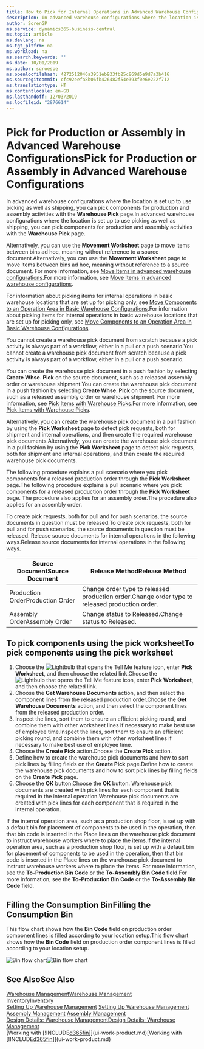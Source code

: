 ```yaml
---
title: How to Pick for Internal Operations in Advanced Warehouse Configurations | Microsoft Docs
description: In advanced warehouse configurations where the location is set up to use picking as well as shipping, you can pick components for production and assembly activities with the **Warehouse Pick** page.
author: SorenGP
ms.service: dynamics365-business-central
ms.topic: article
ms.devlang: na
ms.tgt_pltfrm: na
ms.workload: na
ms.search.keywords: ''
ms.date: 10/01/2019
ms.author: sgroespe
ms.openlocfilehash: 4272512046a3951eb933fb25c869d5e9d7a3b416
ms.sourcegitcommit: cfc92eefa8b06fb426482f54e393f0e6e222f712
ms.translationtype: HT
ms.contentlocale: en-GB
ms.lasthandoff: 12/03/2019
ms.locfileid: "2876614"
---
```

# <a name="pick-for-production-or-assembly-in-advanced-warehouse-configurations"></a><span data-ttu-id="b32a3-103">Pick for Production or Assembly in Advanced Warehouse Configurations</span><span class="sxs-lookup"><span data-stu-id="b32a3-103">Pick for Production or Assembly in Advanced Warehouse Configurations</span></span>
<span data-ttu-id="b32a3-104">In advanced warehouse configurations where the location is set up to use picking as well as shipping, you can pick components for production and assembly activities with the **Warehouse Pick** page.</span><span class="sxs-lookup"><span data-stu-id="b32a3-104">In advanced warehouse configurations where the location is set up to use picking as well as shipping, you can pick components for production and assembly activities with the **Warehouse Pick** page.</span></span>  

<span data-ttu-id="b32a3-105">Alternatively, you can use the **Movement Worksheet** page to move items between bins ad hoc, meaning without reference to a source document.</span><span class="sxs-lookup"><span data-stu-id="b32a3-105">Alternatively, you can use the **Movement Worksheet** page to move items between bins ad hoc, meaning without reference to a source document.</span></span> <span data-ttu-id="b32a3-106">For more information, see [Move Items in advanced warehouse configurations](warehouse-how-to-move-items-in-advanced-warehousing.md).</span><span class="sxs-lookup"><span data-stu-id="b32a3-106">For more information, see [Move Items in advanced warehouse configurations](warehouse-how-to-move-items-in-advanced-warehousing.md).</span></span>  

<span data-ttu-id="b32a3-107">For information about picking items for internal operations in basic warehouse locations that are set up for picking only, see [Move Components to an Operation Area in Basic Warehouse Configurations](warehouse-how-to-move-components-to-an-operation-area-in-basic-warehousing.md).</span><span class="sxs-lookup"><span data-stu-id="b32a3-107">For information about picking items for internal operations in basic warehouse locations that are set up for picking only, see [Move Components to an Operation Area in Basic Warehouse Configurations](warehouse-how-to-move-components-to-an-operation-area-in-basic-warehousing.md).</span></span>  

<span data-ttu-id="b32a3-108">You cannot create a warehouse pick document from scratch because a pick activity is always part of a workflow, either in a pull or a push scenario.</span><span class="sxs-lookup"><span data-stu-id="b32a3-108">You cannot create a warehouse pick document from scratch because a pick activity is always part of a workflow, either in a pull or a push scenario.</span></span>  

<span data-ttu-id="b32a3-109">You can create the warehouse pick document in a push fashion by selecting **Create Whse. Pick** on the source document, such as a released assembly order or warehouse shipment.</span><span class="sxs-lookup"><span data-stu-id="b32a3-109">You can create the warehouse pick document in a push fashion by selecting **Create Whse. Pick** on the source document, such as a released assembly order or warehouse shipment.</span></span> <span data-ttu-id="b32a3-110">For more information, see [Pick Items with Warehouse Picks](warehouse-how-to-pick-items-for-warehouse-shipment.md).</span><span class="sxs-lookup"><span data-stu-id="b32a3-110">For more information, see [Pick Items with Warehouse Picks](warehouse-how-to-pick-items-for-warehouse-shipment.md).</span></span>  

<span data-ttu-id="b32a3-111">Alternatively, you can create the warehouse pick document in a pull fashion by using the **Pick Worksheet** page to detect pick requests, both for shipment and internal operations, and then create the required warehouse pick documents.</span><span class="sxs-lookup"><span data-stu-id="b32a3-111">Alternatively, you can create the warehouse pick document in a pull fashion by using the **Pick Worksheet** page to detect pick requests, both for shipment and internal operations, and then create the required warehouse pick documents.</span></span>  

<span data-ttu-id="b32a3-112">The following procedure explains a pull scenario where you pick components for a released production order through the **Pick Worksheet** page.</span><span class="sxs-lookup"><span data-stu-id="b32a3-112">The following procedure explains a pull scenario where you pick components for a released production order through the **Pick Worksheet** page.</span></span> <span data-ttu-id="b32a3-113">The procedure also applies for an assembly order.</span><span class="sxs-lookup"><span data-stu-id="b32a3-113">The procedure also applies for an assembly order.</span></span>  

<span data-ttu-id="b32a3-114">To create pick requests, both for pull and for push scenarios, the source documents in question must be released.</span><span class="sxs-lookup"><span data-stu-id="b32a3-114">To create pick requests, both for pull and for push scenarios, the source documents in question must be released.</span></span> <span data-ttu-id="b32a3-115">Release source documents for internal operations in the following ways.</span><span class="sxs-lookup"><span data-stu-id="b32a3-115">Release source documents for internal operations in the following ways.</span></span>  

|<span data-ttu-id="b32a3-116">Source Document</span><span class="sxs-lookup"><span data-stu-id="b32a3-116">Source Document</span></span>|<span data-ttu-id="b32a3-117">Release Method</span><span class="sxs-lookup"><span data-stu-id="b32a3-117">Release Method</span></span>|  
|---------------------|--------------------|  
|<span data-ttu-id="b32a3-118">Production Order</span><span class="sxs-lookup"><span data-stu-id="b32a3-118">Production Order</span></span>|<span data-ttu-id="b32a3-119">Change order type to released production order.</span><span class="sxs-lookup"><span data-stu-id="b32a3-119">Change order type to released production order.</span></span>|  
|<span data-ttu-id="b32a3-120">Assembly Order</span><span class="sxs-lookup"><span data-stu-id="b32a3-120">Assembly Order</span></span>|<span data-ttu-id="b32a3-121">Change status to Released.</span><span class="sxs-lookup"><span data-stu-id="b32a3-121">Change status to Released.</span></span>|  

## <a name="to-pick-components-using-the-pick-worksheet"></a><span data-ttu-id="b32a3-122">To pick components using the pick worksheet</span><span class="sxs-lookup"><span data-stu-id="b32a3-122">To pick components using the pick worksheet</span></span>  
1.  <span data-ttu-id="b32a3-123">Choose the ![Lightbulb that opens the Tell Me feature](media/ui-search/search_small.png "Tell me what you want to do") icon, enter **Pick Worksheet**, and then choose the related link.</span><span class="sxs-lookup"><span data-stu-id="b32a3-123">Choose the ![Lightbulb that opens the Tell Me feature](media/ui-search/search_small.png "Tell me what you want to do") icon, enter **Pick Worksheet**, and then choose the related link.</span></span>  
2.  <span data-ttu-id="b32a3-124">Choose the **Get Warehouse Documents** action, and then select the component lines from the released production order.</span><span class="sxs-lookup"><span data-stu-id="b32a3-124">Choose the **Get Warehouse Documents** action, and then select the component lines from the released production order.</span></span>  
3.  <span data-ttu-id="b32a3-125">Inspect the lines, sort them to ensure an efficient picking round, and combine them with other worksheet lines if necessary to make best use of employee time.</span><span class="sxs-lookup"><span data-stu-id="b32a3-125">Inspect the lines, sort them to ensure an efficient picking round, and combine them with other worksheet lines if necessary to make best use of employee time.</span></span>  
4.  <span data-ttu-id="b32a3-126">Choose the **Create Pick** action.</span><span class="sxs-lookup"><span data-stu-id="b32a3-126">Choose the **Create Pick** action.</span></span>  
5.  <span data-ttu-id="b32a3-127">Define how to create the warehouse pick documents and how to sort pick lines by filling fields on the **Create Pick** page.</span><span class="sxs-lookup"><span data-stu-id="b32a3-127">Define how to create the warehouse pick documents and how to sort pick lines by filling fields on the **Create Pick** page.</span></span>  
6.  <span data-ttu-id="b32a3-128">Choose the **OK** button.</span><span class="sxs-lookup"><span data-stu-id="b32a3-128">Choose the **OK** button.</span></span> <span data-ttu-id="b32a3-129">Warehouse pick documents are created with pick lines for each component that is required in the internal operation.</span><span class="sxs-lookup"><span data-stu-id="b32a3-129">Warehouse pick documents are created with pick lines for each component that is required in the internal operation.</span></span>  

<span data-ttu-id="b32a3-130">If the internal operation area, such as a production shop floor, is set up with a default bin for placement of components to be used in the operation, then that bin code is inserted in the Place lines on the warehouse pick document to instruct warehouse workers where to place the items.</span><span class="sxs-lookup"><span data-stu-id="b32a3-130">If the internal operation area, such as a production shop floor, is set up with a default bin for placement of components to be used in the operation, then that bin code is inserted in the Place lines on the warehouse pick document to instruct warehouse workers where to place the items.</span></span> <span data-ttu-id="b32a3-131">For more information, see the **To-Production Bin Code** or the **To-Assembly Bin Code** field.</span><span class="sxs-lookup"><span data-stu-id="b32a3-131">For more information, see the **To-Production Bin Code** or the **To-Assembly Bin Code** field.</span></span>

## <a name="filling-the-consumption-bin"></a><span data-ttu-id="b32a3-132">Filling the Consumption Bin</span><span class="sxs-lookup"><span data-stu-id="b32a3-132">Filling the Consumption Bin</span></span>
<span data-ttu-id="b32a3-133">This flow chart shows how the **Bin Code** field on production order component lines is filled according to your location setup.</span><span class="sxs-lookup"><span data-stu-id="b32a3-133">This flow chart shows how the **Bin Code** field on production order component lines is filled according to your location setup.</span></span>

<span data-ttu-id="b32a3-134">![Bin flow chart](media/binflow.png "BinFlow")</span><span class="sxs-lookup"><span data-stu-id="b32a3-134">![Bin flow chart](media/binflow.png "BinFlow")</span></span>  

## <a name="see-also"></a><span data-ttu-id="b32a3-135">See Also</span><span class="sxs-lookup"><span data-stu-id="b32a3-135">See Also</span></span>
[<span data-ttu-id="b32a3-136">Warehouse Management</span><span class="sxs-lookup"><span data-stu-id="b32a3-136">Warehouse Management</span></span>](warehouse-manage-warehouse.md)  
[<span data-ttu-id="b32a3-137">Inventory</span><span class="sxs-lookup"><span data-stu-id="b32a3-137">Inventory</span></span>](inventory-manage-inventory.md)  
<span data-ttu-id="b32a3-138">[Setting Up Warehouse Management](warehouse-setup-warehouse.md)   </span><span class="sxs-lookup"><span data-stu-id="b32a3-138">[Setting Up Warehouse Management](warehouse-setup-warehouse.md)   </span></span>  
<span data-ttu-id="b32a3-139">[Assembly Management](assembly-assemble-items.md)  </span><span class="sxs-lookup"><span data-stu-id="b32a3-139">[Assembly Management](assembly-assemble-items.md)  </span></span>  
[<span data-ttu-id="b32a3-140">Design Details: Warehouse Management</span><span class="sxs-lookup"><span data-stu-id="b32a3-140">Design Details: Warehouse Management</span></span>](design-details-warehouse-management.md)  
<span data-ttu-id="b32a3-141">[Working with [!INCLUDE[d365fin](includes/d365fin_md.md)]](ui-work-product.md)</span><span class="sxs-lookup"><span data-stu-id="b32a3-141">[Working with [!INCLUDE[d365fin](includes/d365fin_md.md)]](ui-work-product.md)</span></span>
